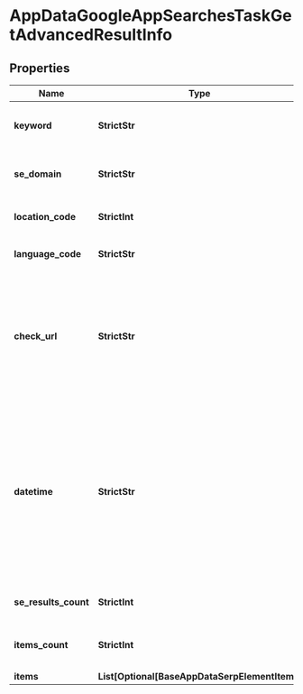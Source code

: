 # AppDataGoogleAppSearchesTaskGetAdvancedResultInfo


## Properties

| Name | Type | Description | Notes |
|------------ | ------------- | ------------- | -------------|
**keyword** | **StrictStr** | keyword received in a POST request |[optional]|
**se_domain** | **StrictStr** | search engine domain in a POST array |[optional]|
**location_code** | **StrictInt** | location code in a POST array |[optional]|
**language_code** | **StrictStr** | language code in a POST array |[optional]|
**check_url** | **StrictStr** | direct URL to search engine results<br>you can use it to make sure that we provided accurate results |[optional]|
**datetime** | **StrictStr** | date and time when the result was received<br>in the UTC format: “yyyy-mm-dd hh-mm-ss +00:00”<br>example:<br>2019-11-15 12:57:46 +00:00 |[optional]|
**se_results_count** | **StrictInt** | the total number of results |[optional]|
**items_count** | **StrictInt** | the number of items in the results array |[optional]|
**items** | **List[Optional[BaseAppDataSerpElementItem]]** | found apps |[optional]|